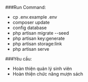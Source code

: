 ###Run Command:
- cp .env.example .env
- composer update
- config database 
- php artisan migrate --seed
- php artisan key:generate
- php artisan storage:link
- php artisan serve

###Yêu cầu:
- Hoàn thiện quản lý sinh viên
- Hoàn thiện chức năng mượn sách

